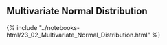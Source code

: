Multivariate Normal Distribution
------

{% include "../notebooks-html/23_02_Multivariate_Normal_Distribution.html" %}
